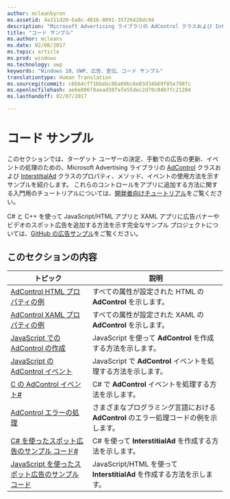 ```yaml
---
author: mcleanbyron
ms.assetid: 4a311d20-ba8c-4816-8091-35726428dc94
description: "Microsoft Advertising ライブラリの AdControl クラスおよび InterstitialAd クラスのプロパティ、メソッド、イベントの使用方法を示す追加のサンプルを紹介します。"
title: "コード サンプル"
ms.author: mcleans
ms.date: 02/08/2017
ms.topic: article
ms.prod: windows
ms.technology: uwp
keywords: "Windows 10、UWP、広告、宣伝、コード サンプル"
translationtype: Human Translation
ms.sourcegitcommit: c6b64cff1bbebc8ba69bc6e03d34b69f85e798fc
ms.openlocfilehash: ae6e806f8aead387afe55dec2d70c04b7fc21284
ms.lasthandoff: 02/07/2017

---
```


# <a name="code-samples"></a>コード サンプル




このセクションでは、ターゲット ユーザーの決定、手動での広告の更新、イベントの処理のための、Microsoft Advertising ライブラリの [AdControl](https://msdn.microsoft.com/library/windows/apps/microsoft.advertising.winrt.ui.adcontrol.aspx) クラスおよび [InterstitialAd](https://msdn.microsoft.com/library/windows/apps/microsoft.advertising.winrt.ui.interstitialad.aspx) クラスのプロパティ、メソッド、イベントの使用方法を示すサンプルを紹介します。 これらのコントロールをアプリに追加する方法に関する入門用のチュートリアルについては、[開発者向けチュートリアル](developer-walkthroughs.md)をご覧ください。

C# と C++ を使って JavaScript/HTML アプリと XAML アプリに広告バナーやビデオのスポット広告を追加する方法を示す完全なサンプル プロジェクトについては、[GitHub の広告サンプル](http://aka.ms/githubads)をご覧ください。

## <a name="in-this-section"></a>このセクションの内容

|  トピック    | 説明 |               
|----------|-------|
| [AdControl HTML プロパティの例](html-properties-example.md)     | すべての属性が設定された HTML の **AdControl** を示します。        |
| [AdControl XAML プロパティの例](xaml-properties-example.md)     | すべての属性が設定された XAML の **AdControl** を示します。        |
| [JavaScript での AdControl の作成](create-an-adcontrol-in-javascript.md)     | JavaScript を使って **AdControl** を作成する方法を示します。        |
| [JavaScript の AdControl イベント](adcontrol-events-in-javascript.md)     | JavaScript で **AdControl** イベントを処理する方法を示します。       |
| [C の AdControl イベント#](adcontrol-events-in-c.md)     | C# で **AdControl** イベントを処理する方法を示します。       |
| [AdControl エラーの処理](adcontrol-error-handling.md)     | さまざまなプログラミング言語における **AdControl** のエラー処理コードの例を示します。        |
| [C# を使ったスポット広告のサンプル コード#](interstitial-ad-sample-code-in-c.md)   | C# を使って <strong>InterstitialAd</strong> を作成する方法を示します。        |
| [JavaScript を使ったスポット広告のサンプル コード](interstitial-ad-sample-code-in-javascript.md)       | JavaScript/HTML を使って <strong>InterstitialAd</strong> を作成する方法を示します。        |



 

 

 

